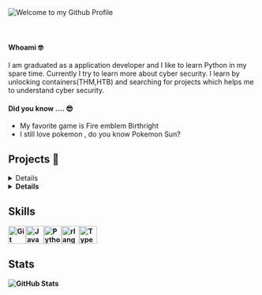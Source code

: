 <div align="left">
  <img src="https://github.com/BrunnerLivio/brunnerlivio/blob/master/images/welcome.png?raw=true" style="max-width: 100%;" alt="Welcome to my Github Profile" />
  <br />
  <br />
  <br>

  
#### Whoami   🤓 
I am graduated as a application developer and I like to learn Python in my spare time. Currently I try to learn more about cyber security. I learn by unlocking containers(THM,HTB) and searching for projects which helps me to 
understand cyber security. <br>

#### Did you know ....  😎
- My favorite game is Fire emblem Birthright
- I still love pokemon , do you know Pokemon Sun?

## Projects  👾
<details>
<Container>
<summary><b>Internship projects</summary>
<table>
  <thead>
    <tr>
      <th>Type of project</th>
      <th>Skills used</th>
    </tr>
  </thead>
  <tbody>
    <tr>
      <td>Graduation assignement</td>
      <td>During the period of 6 months I created a WYSIWYG mobile application which was capable to run on Android and IOS. <br>
Summary of tools/languages I used: <br>
- React-Native<br>
- Typescript(include architecture)<br>
- JSON Schema's<br> </td>
    </tr>
  </tbody>
  <tbody>
    <tr>
      <td>CRAN (working experience compay</td>
      <td>For my working experience company I built a CRAN beside testing for the company for 6 months. Simplified, a CRAN is a homemade library which can be modified by the R developers of the company. The cran which I needed to built was for internal use only.<br>
What did I learn?: <br>

- R<br>
- Package management<br>
- Writing manual<br>
- Dynamically(User can download from CRAN but only developers can adjust it. Dynamically approach, it needs to be accesible for the employees and not only for the people who develop R)</td></td>
    </tr>
  </tbody>
</table>
</Container>
</details>
<details>
<Container>
<summary><b>Old hobby projects</summary>
<table>
  <thead>
    <tr>
      <th>Name of project</th>
      <th>Skills used</th>
      <th>Description</th>
    </tr>
  </thead>
  <tbody>
    <tr>
      <td><a href='https://github.com/not-a-hacker-128/TCP_Client'>TCP Client</a></td>
      <td>Python</td>
      <td>Transmission control protocol client </td>
    </tr>
  </tbody>
  <tbody>
    <tr>
      <td><a href='https://github.com/not-a-hacker-128/infogathering_tool/tree/main'>Information gathering tool</a></td>
      <td>Python</td>
      <td>Gather information</td>
    </tr>
  </tbody>
    <tbody>
    <tr>
      <td><a href='https://github.com/not-a-hacker-128/automating_gathering_information_tool/tree/main'>Automated information gathering tool</a></td>
      <td>Python</td>
      <td>Automated gathering information</td>
    </tr>
  </tbody>
      <tr>
      <td><a href='https://github.com/not-a-hacker-128/AgentSudo'>Agent sudo</a></td>
      <td>Container: Brute-force,steganography,privilege escalation</td>
      <td>I learned several things from this machine. For example I used FTP for the first time.Some elements were already known such as brute force and reading files. Although some elements were new such as the ZIP file password were I used binwalk. It was interesting to go in depth on getting information based on a picture. Transcibing a code into regular text(from BASE64) was familiar and I thought it was a fun concept. Afterwards I used Jack the ripper which was my first time.</td>
    </tr>
</table>
</Container>
</details>

## Skills
<p align="left">
<a href="https://git-scm.com/" target="_blank" rel="noreferrer"><img src="https://raw.githubusercontent.com/danielcranney/readme-generator/main/public/icons/skills/git-colored.svg" width="36" height="36" alt="Git" /></a><a href="https://developer.mozilla.org/en-US/docs/Web/JavaScript" target="_blank" rel="noreferrer"><img src="https://raw.githubusercontent.com/danielcranney/readme-generator/main/public/icons/skills/javascript-colored.svg" width="36" height="36" alt="JavaScript" /></a><a href="https://www.python.org/" target="_blank" rel="noreferrer"><img src="https://raw.githubusercontent.com/danielcranney/readme-generator/main/public/icons/skills/python-colored.svg" width="36" height="36" alt="Python" /></a><a href="https://www.r-project.org/" target="_blank" rel="noreferrer"><img src="https://raw.githubusercontent.com/danielcranney/readme-generator/main/public/icons/skills/rlang-colored.svg" width="36" height="36" alt="rlang" /></a><a href="https://www.typescriptlang.org/" target="_blank" rel="noreferrer"><img src="https://raw.githubusercontent.com/danielcranney/readme-generator/main/public/icons/skills/typescript-colored.svg" width="36" height="36" alt="TypeScript" /></a>
                    </p>

## Stats
![GitHub Stats](https://github-readme-stats.vercel.app/api/top-langs/?username=not-a-hacker-128&theme=dark&show_icons=true&hide_border=true&layout=compact)
